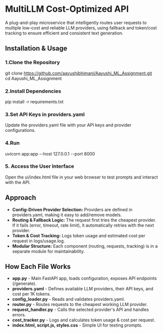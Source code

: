 # MultiLLM Cost-Optimized API  

A plug-and-play microservice that intelligently routes user requests to multiple low-cost and reliable LLM providers, using fallback and token/cost tracking to ensure efficient and consistent text generation.

## Installation & Usage  
### 1️.Clone the Repository
git clone https://github.com/aayushibhimani/Aayushi_ML_Assignment.git  
cd Aayushi_ML_Assignment

### 2.Install Dependencies
pip install -r requirements.txt

### 3.Set API Keys in providers.yaml
Update the providers.yaml file with your API keys and provider configurations.

### 4.Run 
uvicorn app:app --host 127.0.0.1 --port 8000

### 5. Access the User Interface
Open the ui/index.html file in your web browser to test prompts and interact with the API. 


## Approach
* **Config-Driven Provider Selection:** Providers are defined in providers.yaml, making it easy to add/remove models.  
* **Routing & Fallback Logic:** The request first tries the cheapest provider. If it fails (error, timeout, rate limit), it automatically retries with the next provider.  
* **Token & Cost Tracking:** Logs token usage and estimated cost per request in logs/usage.log.  
* **Modular Structure:** Each component (routing, requests, tracking) is in a separate module for maintainability.  

## How Each File Works
* **app.py** - Main FastAPI app, loads configuration, exposes API endpoints (/generate).
* **providers.yaml** - Defines available LLM providers, their API keys, and cost per 1K tokens.
* **config_loader.py** - Reads and validates providers.yaml.
* **router.py** - Routes requests to the cheapest working LLM provider.
* **request_handler.py** - Calls the selected provider's API and handles errors.
* **cost_tracker.py** - Logs and calculates token usage & cost per request.
* **index.html, script.js, styles.css** - Simple UI for testing prompts.


